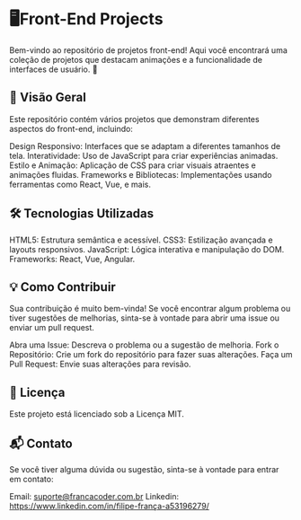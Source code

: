 <h1>🖥️Front-End Projects</h1>
Bem-vindo ao repositório de projetos front-end! Aqui você encontrará uma coleção de projetos que destacam animações e a funcionalidade de interfaces de usuário. 🚀

<h2>🚀 Visão Geral</h2>
Este repositório contém vários projetos que demonstram diferentes aspectos do front-end, incluindo:

Design Responsivo: Interfaces que se adaptam a diferentes tamanhos de tela.
Interatividade: Uso de JavaScript para criar experiências animadas.
Estilo e Animação: Aplicação de CSS para criar visuais atraentes e animações fluidas.
Frameworks e Bibliotecas: Implementações usando ferramentas como React, Vue, e mais.

<h2>🛠️ Tecnologias Utilizadas</h2>
HTML5: Estrutura semântica e acessível.
CSS3: Estilização avançada e layouts responsivos.
JavaScript: Lógica interativa e manipulação do DOM.
Frameworks: React, Vue, Angular.

<h2>💡 Como Contribuir</h2>
Sua contribuição é muito bem-vinda! Se você encontrar algum problema ou tiver sugestões de melhorias, sinta-se à vontade para abrir uma issue ou enviar um pull request.

Abra uma Issue: Descreva o problema ou a sugestão de melhoria.
Fork o Repositório: Crie um fork do repositório para fazer suas alterações.
Faça um Pull Request: Envie suas alterações para revisão.

<h2>📜 Licença</h2>
Este projeto está licenciado sob a Licença MIT.

<h2>📬 Contato</h2>
Se você tiver alguma dúvida ou sugestão, sinta-se à vontade para entrar em contato:

Email: suporte@francacoder.com.br
Linkedin: https://www.linkedin.com/in/filipe-frança-a53196279/
